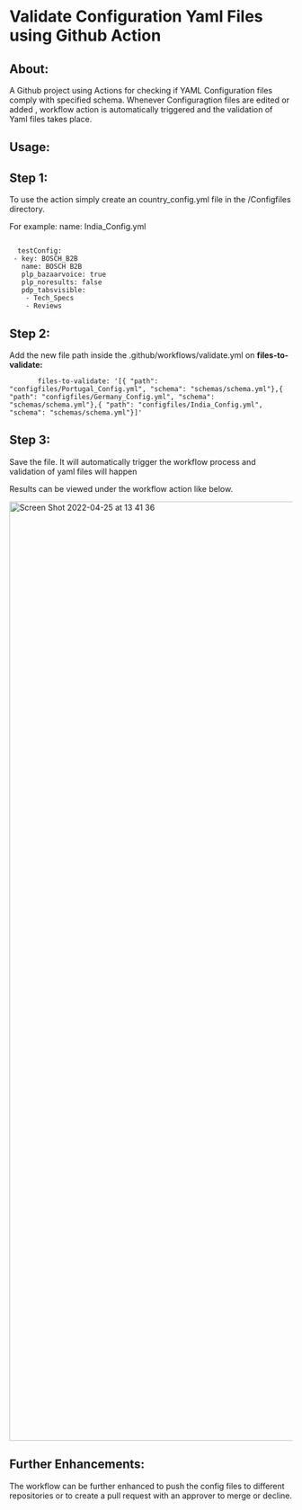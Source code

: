   # Validate Configuration Yaml Files using  Github Action

## About:

A Github project using  Actions for checking if YAML Configuration files comply with specified schema. Whenever Configuragtion files are edited or added , workflow action is automatically triggered and the validation of Yaml files takes place.

  
## Usage:

## Step 1:
To use the action simply create an country_config.yml file in the /Configfiles directory. 

For example:
name: India_Config.yml

```

  testConfig:
 - key: BOSCH_B2B
   name: BOSCH B2B
   plp_bazaarvoice: true
   plp_noresults: false
   pdp_tabsvisible:
    - Tech_Specs
    - Reviews
```
## Step 2:
 Add the new file path inside the .github/workflows/validate.yml on **files-to-validate:**
 
 ```
        files-to-validate: '[{ "path": "configfiles/Portugal_Config.yml", "schema": "schemas/schema.yml"},{ "path": "configfiles/Germany_Config.yml", "schema": "schemas/schema.yml"},{ "path": "configfiles/India_Config.yml", "schema": "schemas/schema.yml"}]'

```
## Step 3:

  Save the file. It will automatically trigger the workflow process and validation of yaml files will happen

Results can be viewed under the workflow action like below.

<img width="1671" alt="Screen Shot 2022-04-25 at 13 41 36" src="https://user-images.githubusercontent.com/104023149/165082121-2f4328d9-93e7-432d-9edb-65257ff017aa.png">

## Further Enhancements:
The workflow can be further enhanced to push the config files to different repositories or to create a pull request with an approver to merge or decline.



